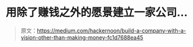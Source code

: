 # 用除了赚钱之外的愿景建立一家公司...

> 原文：<https://medium.com/hackernoon/build-a-company-with-a-vision-other-than-making-money-fc1d7688ea45>